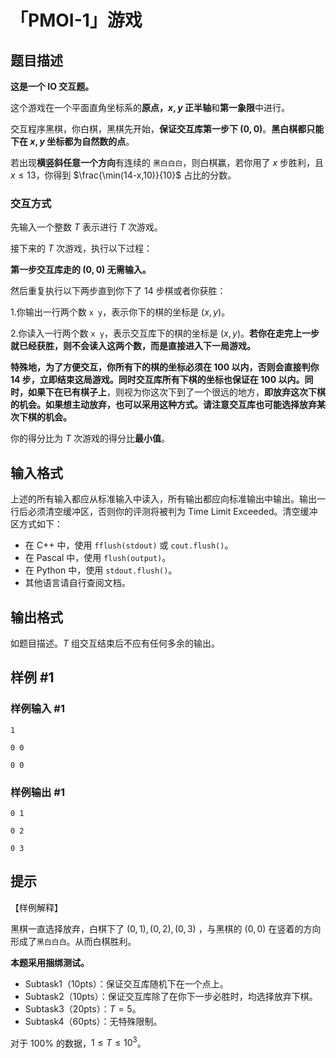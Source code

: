 # 「PMOI-1」游戏

## 题目描述

**这是一个 IO 交互题。**

这个游戏在一个平面直角坐标系的**原点，$x,y$ 正半轴**和**第一象限**中进行。

交互程序黑棋，你白棋，黑棋先开始，**保证交互库第一步下 $(0,0)$**。**黑白棋都只能下在 $x,y$ 坐标都为自然数的点**。

若出现**横竖斜任意一个方向**有连续的 `黑白白白`，则白棋赢，若你用了 $x$ 步胜利，且 $x\le 13$，你得到 $\frac{\min(14-x,10)}{10}$ 占比的分数。

### 交互方式

先输入一个整数 $T$ 表示进行 $T$ 次游戏。

接下来的 $T$ 次游戏，执行以下过程：

**第一步交互库走的 $(0,0)$ 无需输入。**

然后重复执行以下两步直到你下了 $14$ 步棋或者你获胜：

1.你输出一行两个数 `x y`，表示你下的棋的坐标是 $(x,y)$。

2.你读入一行两个数 `x y`，表示交互库下的棋的坐标是 $(x,y)$。**若你在走完上一步就已经获胜，则不会读入这两个数，而是直接进入下一局游戏。**

**特殊地，为了方便交互，你所有下的棋的坐标必须在 $100$ 以内，否则会直接判你 $14$ 步，立即结束这局游戏。同时交互库所有下棋的坐标也保证在 $100$ 以内。同时，如果下在已有棋子上**，则视为你这次下到了一个很远的地方，**即放弃这次下棋的机会。如果想主动放弃，也可以采用这种方式。请注意交互库也可能选择放弃某次下棋的机会。**

你的得分比为 $T$ 次游戏的得分比**最小值**。

## 输入格式

上述的所有输入都应从标准输入中读入，所有输出都应向标准输出中输出。输出一行后必须清空缓冲区，否则你的评测将被判为 Time Limit Exceeded。清空缓冲区方式如下：

- 在 C++ 中，使用 `fflush(stdout)` 或 `cout.flush()`。
- 在 Pascal 中，使用 `flush(output)`。
- 在 Python 中，使用 `stdout.flush()`。
- 其他语言请自行查阅文档。

## 输出格式

如题目描述。$T$ 组交互结束后不应有任何多余的输出。

## 样例 #1

### 样例输入 #1
```
1

0 0

0 0
```

### 样例输出 #1

```
0 1

0 2

0 3
```

## 提示

【样例解释】

黑棋一直选择放弃，白棋下了 $(0,1),(0,2),(0,3)$ ，与黑棋的 $(0,0)$ 在竖着的方向形成了``黑白白白``。从而白棋胜利。

**本题采用捆绑测试。**

- Subtask1（10pts）：保证交互库随机下在一个点上。
- Subtask2（10pts）：保证交互库除了在你下一步必胜时，均选择放弃下棋。
- Subtask3（20pts）：$T=5$。
- Subtask4（60pts）：无特殊限制。

对于 $100\%$ 的数据，$1\le T\le 10^3$。
